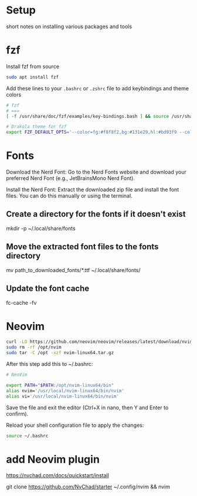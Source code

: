 # Setup

short notes on installing various packages and tools

# fzf
Install fzf from source
```bash
sudo apt install fzf
```
Add these lines to your `.bashrc` or `.zshrc` file to add keybindings and theme colors
```bash
# fzf
# ===
[ -f /usr/share/doc/fzf/examples/key-bindings.bash ] && source /usr/share/doc/fzf/examples/key-bindings.bash

# Drakola theme for fzf
export FZF_DEFAULT_OPTS='--color=fg:#f8f8f2,bg:#131e29,hl:#bd93f9 --color=fg+:#f8f8f2,bg+:#44475a,hl+:#bd93f9 --color=info:#ffb86c,prompt:#50fa7b,pointer:#ff79c6 --color=marker:#ff79c6,spinner:#ffb86c,header:#6272a4'
```


# Fonts

Download the Nerd Font:
Go to the Nerd Fonts website and download your preferred Nerd Font (e.g., JetBrainsMono Nerd Font).

Install the Nerd Font:
Extract the downloaded zip file and install the font files. You can do this manually or using the terminal.

## Create a directory for the fonts if it doesn't exist
mkdir -p ~/.local/share/fonts

## Move the extracted font files to the fonts directory
mv path_to_downloaded_fonts/*.ttf ~/.local/share/fonts/

## Update the font cache
fc-cache -fv


# Neovim

```bash
curl -LO https://github.com/neovim/neovim/releases/latest/download/nvim-linux64.tar.gz
sudo rm -rf /opt/nvim
sudo tar -C /opt -xzf nvim-linux64.tar.gz
```
After this step add this to ~/.bashrc:

```bash
# NeoVim

export PATH="$PATH:/opt/nvim-linux64/bin"
alias nvim='/usr/local/nvim-linux64/bin/nvim'
alias vi='/usr/local/nvim-linux64/bin/nvim'

```
Save the file and exit the editor (Ctrl+X in nano, then Y and Enter to confirm).

Reload your shell configuration file to apply the changes:

```bash
source ~/.bashrc
```

# add Neovim plugin

https://nvchad.com/docs/quickstart/install

git clone https://github.com/NvChad/starter ~/.config/nvim && nvim

